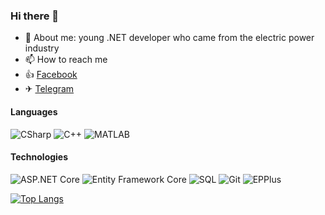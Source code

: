 ### Hi there 👋

- 💬 About me: young .NET developer who came from the electric power industry
- 📫 How to reach me
- 👍  [Facebook](https://www.facebook.com/profile.php?id=100005119875365)
- ✈ [Telegram](https://t.me/Yasha_win)

#### Languages

![CSharp](https://img.shields.io/badge/-CSharp-fff?&logo=c-sharp&logoColor=blue)
![C++](https://img.shields.io/badge/C++-fff?logo=C%2B%2B&logoColor=blue)
![MATLAB](https://img.shields.io/badge/MATLAB-fff?logoColor=white)

#### Technologies
![ASP.NET Core](https://img.shields.io/badge/-ASP.NET%20Core-fff?style=flat&logo=.net&logoColor=blue)
![Entity Framework Core](https://img.shields.io/badge/-Entity_Framework_Core-fff?style=flat&logo=Microsoft&logoColor=0078D7)
![SQL](https://img.shields.io/badge/-SQL-fff?style=flat&logo=Microsoft-SQL-Server&logoColor=blue)
![Git](https://img.shields.io/badge/-Git-fff?style=flat&logo=git)
![EPPlus](https://img.shields.io/badge/MATLAB-fff?logoColor=white)

[![Top Langs](https://github-readme-stats.vercel.app/api/top-langs/?username=YashaVinter&layout=compact&theme=dark)](https://github.com/anuraghazra/github-readme-stats)
